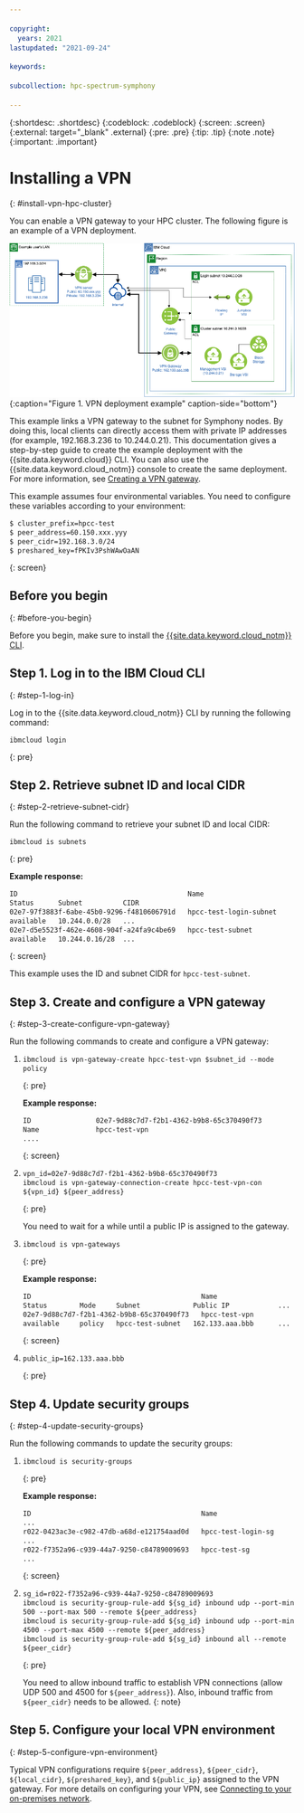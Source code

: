 ```yaml
---

copyright:
  years: 2021
lastupdated: "2021-09-24"

keywords: 

subcollection: hpc-spectrum-symphony

---
```


{:shortdesc: .shortdesc}
{:codeblock: .codeblock}
{:screen: .screen}
{:external: target="_blank" .external}
{:pre: .pre}
{:tip: .tip}
{:note .note}
{:important: .important}

# Installing a VPN
{: #install-vpn-hpc-cluster}

You can enable a VPN gateway to your HPC cluster. The following figure is an example of a VPN deployment.

![Architecture diagram for VPN deployment](images/hpcc_vpn.png){:caption="Figure 1. VPN deployment example" caption-side="bottom"}

This example links a VPN gateway to the subnet for Symphony nodes. By doing this, local clients can directly access them with private IP addresses (for example, 192.168.3.236 to 10.244.0.21). This documentation gives a step-by-step guide to create the example deployment with the {{site.data.keyword.cloud}} CLI. You can also use the {{site.data.keyword.cloud_notm}} console to create the same deployment. For more information, see [Creating a VPN gateway](/docs/vpc?topic=vpc-vpn-create-gateway).

This example assumes four environmental variables. You need to configure these variables according to your environment:

```
$ cluster_prefix=hpcc-test
$ peer_address=60.150.xxx.yyy
$ peer_cidr=192.168.3.0/24
$ preshared_key=fPKIv3PshWAwOaAN
```
{: screen}

## Before you begin
{: #before-you-begin}

Before you begin, make sure to install the [{{site.data.keyword.cloud_notm}} CLI](/docs/cli?topic=cli-install-ibmcloud-cli).

## Step 1. Log in to the IBM Cloud CLI
{: #step-1-log-in}

Log in to the {{site.data.keyword.cloud_notm}} CLI by running the following command:

```
ibmcloud login
```
{: pre}

## Step 2. Retrieve subnet ID and local CIDR
{: #step-2-retrieve-subnet-cidr}

Run the following command to retrieve your subnet ID and local CIDR:

```
ibmcloud is subnets
```
{: pre}

**Example response:**

```
ID                                          Name                     Status      Subnet          CIDR
02e7-97f3883f-6abe-45b0-9296-f4810606791d   hpcc-test-login-subnet   available   10.244.0.0/28   ...
02e7-d5e5523f-462e-4608-904f-a24fa9c4be69   hpcc-test-subnet         available   10.244.0.16/28  ...
```
{: screen}

This example uses the ID and subnet CIDR for `hpcc-test-subnet`.

## Step 3. Create and configure a VPN gateway
{: #step-3-create-configure-vpn-gateway}

Run the following commands to create and configure a VPN gateway:

1. 
    ```
    ibmcloud is vpn-gateway-create hpcc-test-vpn $subnet_id --mode policy
    ```
    {: pre}

    **Example response:**

    ```
    ID                02e7-9d88c7d7-f2b1-4362-b9b8-65c370490f73   
    Name              hpcc-test-vpn
    ....
    ```
    {: screen}
2. 
    ```
    vpn_id=02e7-9d88c7d7-f2b1-4362-b9b8-65c370490f73
    ibmcloud is vpn-gateway-connection-create hpcc-test-vpn-con ${vpn_id} ${peer_address}
    ```
    {: pre}

    You need to wait for a while until a public IP is assigned to the gateway.

3. 
    ```
    ibmcloud is vpn-gateways
    ```
    {: pre}

    **Example response:**

    ```
    ID                                          Name               Status        Mode     Subnet             Public IP            ...
    02e7-9d88c7d7-f2b1-4362-b9b8-65c370490f73   hpcc-test-vpn      available     policy   hpcc-test-subnet   162.133.aaa.bbb      ...
    ```
    {: screen}

4. 
    ```
    public_ip=162.133.aaa.bbb
    ```
    {: pre}

## Step 4. Update security groups
{: #step-4-update-security-groups}

Run the following commands to update the security groups:

1. 
    ```
    ibmcloud is security-groups
    ```
    {: pre}

    **Example response:**

    ```
    ID                                          Name                                ...
    r022-0423ac3e-c982-47db-a68d-e121754aad0d   hpcc-test-login-sg                  ...
    r022-f7352a96-c939-44a7-9250-c84789009693   hpcc-test-sg                        ...
    ```
    {: screen}

2. 
    ```
    sg_id=r022-f7352a96-c939-44a7-9250-c84789009693
    ibmcloud is security-group-rule-add ${sg_id} inbound udp --port-min 500 --port-max 500 --remote ${peer_address}
    ibmcloud is security-group-rule-add ${sg_id} inbound udp --port-min 4500 --port-max 4500 --remote ${peer_address}
    ibmcloud is security-group-rule-add ${sg_id} inbound all --remote ${peer_cidr}
    ```
    {: pre}

    You need to allow inbound traffic to establish VPN connections (allow UDP 500 and 4500 for `${peer_address}`). Also, inbound traffic from `${peer_cidr}` needs to be allowed.
    {: note}

## Step 5. Configure your local VPN environment
{: #step-5-configure-vpn-environment}

Typical VPN configurations require `${peer_address}`, `${peer_cidr}`, `${local_cidr}`, `${preshared_key}`, and `${public_ip}` assigned to the VPN gateway. For more details on configuring your VPN, see [Connecting to your on-premises network](/docs/vpc?topic=vpc-vpn-onprem-example).



